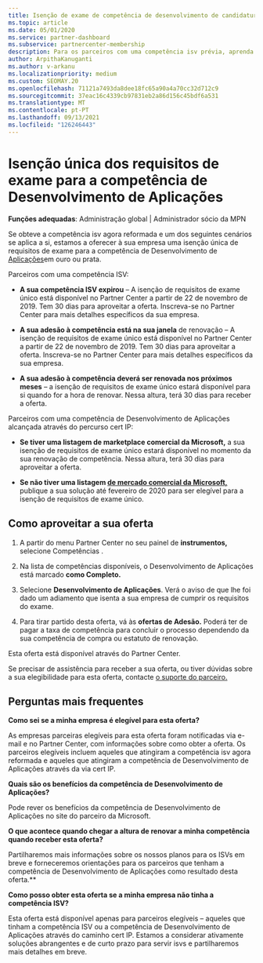 ```yaml
---
title: Isenção de exame de competência de desenvolvimento de candidaturas
ms.topic: article
ms.date: 05/01/2020
ms.service: partner-dashboard
ms.subservice: partnercenter-membership
description: Para os parceiros com uma competência isv prévia, aprenda a obter uma isenção única de requisitos de exame para a competência de Desenvolvimento de Aplicações
author: ArpithaKanuganti
ms.author: v-arkanu
ms.localizationpriority: medium
ms.custom: SEOMAY.20
ms.openlocfilehash: 71121a7493da8dee18fc65a90a4a70cc32d712c9
ms.sourcegitcommit: 37eac16c4339cb97831eb2a86d156c45bdf6a531
ms.translationtype: MT
ms.contentlocale: pt-PT
ms.lasthandoff: 09/13/2021
ms.locfileid: "126246443"
---
```

# <a name="one-time-exam-requirements-exemption-for-the-application-development-competency"></a>Isenção única dos requisitos de exame para a competência de Desenvolvimento de Aplicações

**Funções adequadas**: Administração global | Administrador sócio da MPN

Se obteve a competência isv agora reformada e um dos seguintes cenários se aplica a si, estamos a oferecer à sua empresa uma isenção única de requisitos de exame para a competência de Desenvolvimento de [Aplicações](https://partner.microsoft.com/membership/application-development-competency)em ouro ou prata. 

Parceiros com uma competência ISV:

- **A sua competência ISV expirou** – A isenção de requisitos de exame único está disponível no Partner Center a partir de 22 de novembro de 2019. Tem 30 dias para aproveitar a oferta. Inscreva-se no Partner Center para mais detalhes específicos da sua empresa.

- **A sua adesão à competência está na sua janela** de renovação – A isenção de requisitos de exame único está disponível no Partner Center a partir de 22 de novembro de 2019. Tem 30 dias para aproveitar a oferta. Inscreva-se no Partner Center para mais detalhes específicos da sua empresa.

- **A sua adesão à competência deverá ser renovada nos próximos meses** – a isenção de requisitos de exame único estará disponível para si quando for a hora de renovar. Nessa altura, terá 30 dias para receber a oferta.

Parceiros com uma competência de Desenvolvimento de Aplicações alcançada através do percurso cert IP:

- **Se tiver uma listagem de marketplace comercial da Microsoft,** a sua isenção de requisitos de exame único estará disponível no momento da sua renovação de competência. Nessa altura, terá 30 dias para aproveitar a oferta.

- **Se não tiver uma listagem [de mercado comercial da Microsoft,](https://azure.microsoft.com/overview/commercial-marketplace/)** publique a sua solução até fevereiro de 2020 para ser elegível para a isenção de requisitos de exame único.

## <a name="how-to-take-advantage-of-your-offer"></a>Como aproveitar a sua oferta

1. A partir do menu Partner Center no seu painel de **instrumentos,** selecione Competências .
2. Na lista de competências disponíveis, o Desenvolvimento de Aplicações está marcado **como Completo.**

3. Selecione **Desenvolvimento de Aplicações**. Verá o aviso de que lhe foi dado um adiamento que isenta a sua empresa de cumprir os requisitos do exame. 

4. Para tirar partido desta oferta, vá às **ofertas de Adesão.** Poderá ter de pagar a taxa de competência para concluir o processo dependendo da sua competência de compra ou estatuto de renovação. 

Esta oferta está disponível através do Partner Center.

Se precisar de assistência para receber a sua oferta, ou tiver dúvidas sobre a sua elegibilidade para esta oferta, contacte [o suporte do parceiro.](https://partner.microsoft.com/Support) 

## <a name="frequently-asked-questions"></a>Perguntas mais frequentes

**Como sei se a minha empresa é elegível para esta oferta?**

As empresas parceiras elegíveis para esta oferta foram notificadas via e-mail e no Partner Center, com informações sobre como obter a oferta. Os parceiros elegíveis incluem aqueles que atingiram a competência isv agora reformada e aqueles que atingiram a competência de Desenvolvimento de Aplicações através da via cert IP. 

**Quais são os benefícios da competência de Desenvolvimento de Aplicações?**

Pode rever os benefícios da competência de Desenvolvimento de Aplicações no site do parceiro da Microsoft. 

**O que acontece quando chegar a altura de renovar a minha competência quando receber esta oferta?** 

Partilharemos mais informações sobre os nossos planos para os ISVs em breve e forneceremos orientações para os parceiros que tenham a competência de Desenvolvimento de Aplicações como resultado desta oferta.**  

**Como posso obter esta oferta se a minha empresa não tinha a competência ISV?**

Esta oferta está disponível apenas para parceiros elegíveis – aqueles que tinham a competência ISV ou a competência de Desenvolvimento de Aplicações através do caminho cert IP. Estamos a considerar ativamente soluções abrangentes e de curto prazo para servir isvs e partilharemos mais detalhes em breve. 


